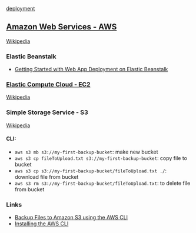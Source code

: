 [deployment](deployment.md)

## [Amazon Web Services - AWS](https://aws.amazon.com/)
[Wikipedia](https://en.wikipedia.org/wiki/Amazon_Web_Services)

### Elastic Beanstalk
- [Getting Started with Web App Deployment on Elastic Beanstalk](https://docs.aws.amazon.com/quickstarts/latest/webapp/welcome.html?icmpid=docs_eb_console_new)

### [Elastic Compute Cloud - EC2](https://aws.amazon.com/ec2/)
[Wikipedia](https://en.wikipedia.org/wiki/Amazon_Elastic_Compute_Cloud)

### Simple Storage Service - S3
[Wikipedia](https://en.wikipedia.org/wiki/Amazon_Simple_Storage_Service)

#### CLI:
- `aws s3 mb s3://my-first-backup-bucket`: make new bucket
- `aws s3 cp fileToUpload.txt s3://my-first-backup-bucket`: copy file to bucket
- `aws s3 cp s3://my-first-backup-bucket/fileToUpload.txt ./`: download file from bucket
- `aws s3 rm s3://my-first-backup-bucket/fileToUpload.txt`: to delete file from bucket

### Links
- [Backup Files to Amazon S3 using the AWS CLI](https://aws.amazon.com/getting-started/tutorials/backup-to-s3-cli/)
- [Installing the AWS CLI](https://docs.aws.amazon.com/cli/latest/userguide/installing.html#install-bundle-other-os)
